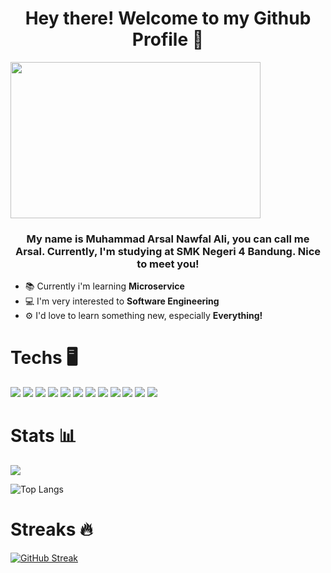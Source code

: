 <h1 align='center'>Hey there! Welcome to my Github Profile 🧐</h1>


<img src="https://i.pinimg.com/originals/f2/0e/6a/f20e6a4a00c50428547d151eec133d7a.gif" width="400px" height="250px" />


<h3 align="center"> My name is <strong>Muhammad Arsal Nawfal Ali</strong>, you can call me <strong>Arsal</strong>. Currently, I'm studying at <strong>SMK Negeri 4 Bandung</strong>. Nice to meet you!</h3>

<ul>
  <li>📚 Currently i'm learning <strong>Microservice</strong></li>
  <li>💻 I'm very interested to <strong>Software Engineering</strong></li>
  <li>⚙️ I'd love to learn something new, especially <strong>Everything!</strong></li>
</ul>


# Techs 🖥️

<span> 

<img src="https://img.shields.io/badge/PHP-777BB4?style=for-the-badge&logo=php&logoColor=white">

<img src="https://img.shields.io/badge/-ReactJs-61DAFB?logo=react&logoColor=white&style=for-the-badge">

<img src="https://img.shields.io/badge/Laravel-FF2D20?style=for-the-badge&logo=laravel&logoColor=white">

<img src="https://img.shields.io/badge/MySQL-005C84?style=for-the-badge&logo=mysql&logoColor=white">

<img src="https://img.shields.io/badge/Node.JS-gray?style=for-the-badge&logo=nodedotjs&logoColor=white%22%20alt=%22Node.JS%20Badge">

<img src="https://img.shields.io/badge/Tailwind-38B2AC?style=for-the-badge&logo=tailwind-css&logoColor=white">

<img src="https://img.shields.io/badge/firebase-ffca28?style=for-the-badge&logo=firebase&logoColor=black">

<img src="https://img.shields.io/badge/Composer-885630?style=for-the-badge&logo=Composer&logoColor=white">

<img src="https://img.shields.io/badge/Swagger-85EA2D?style=for-the-badge&logo=Swagger&logoColor=white">

<img src="https://img.shields.io/badge/-MongoDB-13aa52?style=for-the-badge&logo=mongodb&logoColor=white">

<img src="https://img.shields.io/badge/next.js-000000?style=for-the-badge&logo=nextdotjs&logoColor=white">

<img src="https://img.shields.io/badge/Vue.js-35495E?style=for-the-badge&logo=vuedotjs&logoColor=4FC08D" >

</span>

# Stats 📊

<span>

<picture>
  <source
    srcset="https://github-readme-stats.vercel.app/api?username=kanaee-cloud&show_icons=true&theme=radical"
    media="(prefers-color-scheme: dark)"
  />
  <source
    srcset="https://github-readme-stats.vercel.app/api?username=kanaee-cloud&show_icons=true"
    media="(prefers-color-scheme: light), (prefers-color-scheme: no-preference)"
  />

  
<img src="https://github-readme-stats.vercel.app/api?username=kanaee-cloud&show_icons=true" />
</picture>



![Top Langs](https://github-readme-stats.vercel.app/api/top-langs/?username=kanaee-cloud&layout=compact&theme=dracula)

</span>

# Streaks 🔥

<a href="https://git.io/streak-stats"><img src="https://streak-stats.demolab.com?user=kanaee-cloud&theme=dracula&card_width=490" alt="GitHub Streak" /></a>
